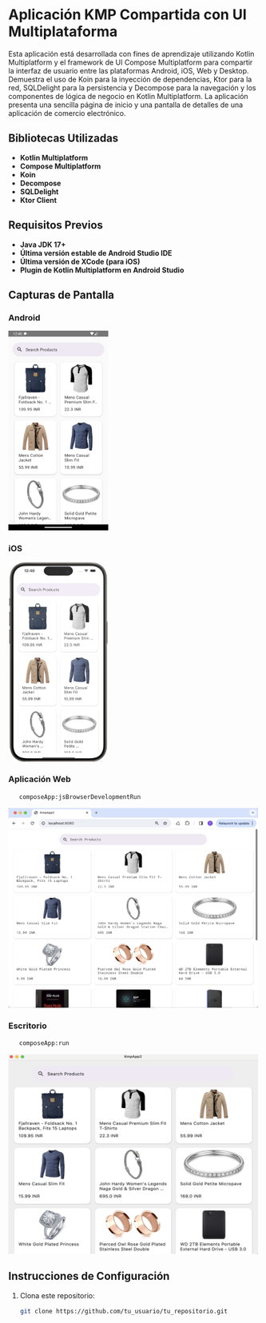 # Aplicación KMP Compartida con UI Multiplataforma

Esta aplicación está desarrollada con fines de aprendizaje utilizando Kotlin Multiplatform y el framework de UI Compose Multiplatform para compartir la interfaz de usuario entre las plataformas Android, iOS, Web y Desktop. Demuestra el uso de Koin para la inyección de dependencias, Ktor para la red, SQLDelight para la persistencia y Decompose para la navegación y los componentes de lógica de negocio en Kotlin Multiplatform. La aplicación presenta una sencilla página de inicio y una pantalla de detalles de una aplicación de comercio electrónico.

## Bibliotecas Utilizadas

- **Kotlin Multiplatform**
- **Compose Multiplatform**
- **Koin**
- **Decompose**
- **SQLDelight**
- **Ktor Client**

## Requisitos Previos

- **Java JDK 17+**
- **Última versión estable de Android Studio IDE**
- **Última versión de XCode (para iOS)**
- **Plugin de Kotlin Multiplatform en Android Studio**

## Capturas de Pantalla

### Android
<img src="https://github.com/sunildhiman90/Kmp-App-Shared-Ui-Compose-Multiplatform-App/blob/main/Screenshot_20231209_124032%20android.png" data-canonical-src="https://github.com/sunildhiman90/Kmp-App-Shared-Ui-Compose-Multiplatform-App/blob/main/Screenshot_20231209_124032%20android.png" width="200" height="400" />

### iOS
<img src="https://github.com/sunildhiman90/Kmp-App-Shared-Ui-Compose-Multiplatform-App/blob/main/Screenshot%20iOS.png" data-canonical-src="https://github.com/sunildhiman90/Kmp-App-Shared-Ui-Compose-Multiplatform-App/blob/main/Screenshot%20iOS.png" width="200" height="400" />

### Aplicación Web
```bash
   composeApp:jsBrowserDevelopmentRun
   ```
<img src="https://github.com/sunildhiman90/Kmp-App-Shared-Ui-Compose-Multiplatform-App/blob/main/Screenshot%20Web.png" data-canonical-src="https://github.com/sunildhiman90/Kmp-App-Shared-Ui-Compose-Multiplatform-App/blob/main/Screenshot%20Web.png" width="500" height="400" />

### Escritorio
```bash
   composeApp:run
   ```
<img src="https://github.com/sunildhiman90/Kmp-App-Shared-Ui-Compose-Multiplatform-App/blob/main/Screenshot%20Desktop%20.png" data-canonical-src="https://github.com/sunildhiman90/Kmp-App-Shared-Ui-Compose-Multiplatform-App/blob/main/Screenshot%20Desktop%20.png" width="500" height="400" />

## Instrucciones de Configuración

1. Clona este repositorio:
   ```bash
   git clone https://github.com/tu_usuario/tu_repositorio.git
